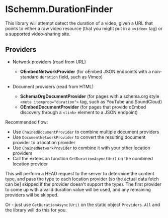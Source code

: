 # ISchemm.DurationFinder

This library will attempt detect the duration of a video, given a URL that
points to either a raw video resource (that you might put in a `<video>` tag)
or a supported video-sharing site.

## Providers

* Network providers (read from URL)
    * **OEmbedNetworkProvider** (for oEmbed JSON endpoints with a non-standard `duration` field, such as Vimeo)

* Document providers (read from HTML)
    * **SchemaOrgDocumentProvider** (for pages with a schema.org style `<meta itemprop="duration">` tag, such as YouTube and SoundCloud)
    * **OEmbedDocumentProvider** (for pages that provide oEmbed discovery through a `<link>` element to a JSON endpoint)

Recommended flow:

* Use `ChainedDocumentProvider` to combine multiple document providers
* Use `DocumentNetworkProvider` to convert the resulting document provider to a location provider
* Use `ChainedNetworkProvider` to combine it with your other location providers
* Call the extension function `GetDurationAsync(Uri)` on the combined location provider

This will perform a HEAD request to the server to determine the content type,
and pass the type to each location provider (so the actual data fetch can be]
skipped if the provider doesn't support the type). The first provider to come
up with a valid duration value will be used, and any remaining providers will
be skipped.

Or - just use `GetDurationAsync(Uri)` on the static object `Providers.All`
and the library will do this for you.
